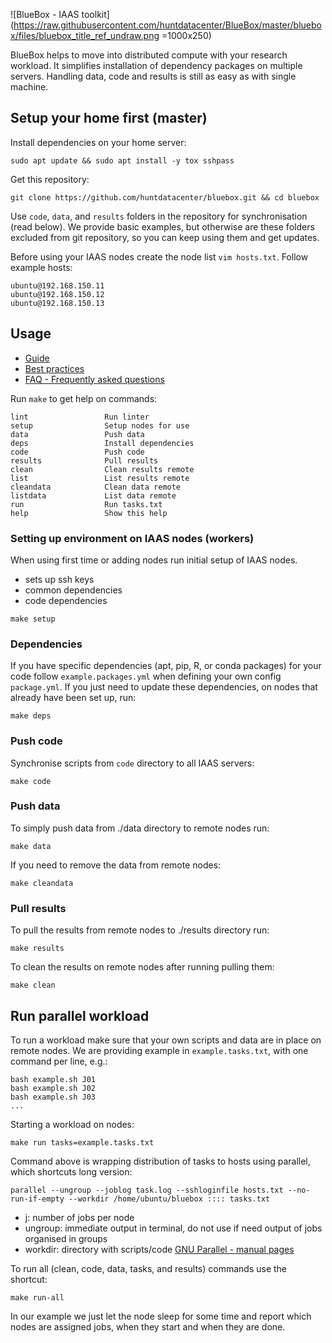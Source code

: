 ![BlueBox - IAAS toolkit](https://raw.githubusercontent.com/huntdatacenter/BlueBox/master/bluebox/files/bluebox_title_ref_undraw.png =1000x250)

BlueBox helps to move into distributed compute with your research workload.
It simplifies installation of dependency packages on multiple servers.
Handling data, code and results is still as easy as with single machine.

## Setup your home first (master)

Install dependencies on your home server:

```
sudo apt update && sudo apt install -y tox sshpass
```

Get this repository:
```
git clone https://github.com/huntdatacenter/bluebox.git && cd bluebox
```

Use `code`, `data`, and `results` folders in the repository for synchronisation (read below).
We provide basic examples, but otherwise are these folders excluded from git repository,
so you can keep using them and get updates.

Before using your IAAS nodes create the node list `vim hosts.txt`. Follow example hosts:

```
ubuntu@192.168.150.11
ubuntu@192.168.150.12
ubuntu@192.168.150.13
```

## Usage

- [Guide](https://github.com/huntdatacenter/BlueBox/blob/master/docs/guide.md)
- [Best practices](https://github.com/huntdatacenter/BlueBox/blob/master/docs/best_practice.md)
- [FAQ - Frequently asked questions](https://github.com/huntdatacenter/BlueBox/blob/master/docs/faq.md)

Run `make` to get help on commands:

```
lint                 Run linter
setup                Setup nodes for use
data                 Push data
deps                 Install dependencies
code                 Push code
results              Pull results
clean                Clean results remote
list                 List results remote
cleandata            Clean data remote
listdata             List data remote
run                  Run tasks.txt
help                 Show this help
```

### Setting up environment on IAAS nodes (workers)

When using first time or adding nodes run initial setup of IAAS nodes.
- sets up ssh keys
- common dependencies
- code dependencies

```
make setup
```

### Dependencies

If you have specific dependencies (apt, pip, R, or conda packages) for your
code follow `example.packages.yml` when defining your own config `package.yml`.
If you just need to update these dependencies, on nodes that already have
been set up, run:
```
make deps
```

### Push code

Synchronise scripts from `code` directory to all IAAS servers:
```
make code
```

### Push data

To simply push data from ./data directory to remote nodes run:
```
make data
```

If you need to remove the data from remote nodes:
```
make cleandata
```

### Pull results

To pull the results from remote nodes to ./results directory run:
```
make results
```

To clean the results on remote nodes after running pulling them:
```
make clean
```


## Run parallel workload

To run a workload make sure that your own scripts and data are in place on remote nodes.
We are providing example in `example.tasks.txt`, with one command per line, e.g.:
```
bash example.sh J01
bash example.sh J02
bash example.sh J03
...
```

Starting a workload on nodes:
```
make run tasks=example.tasks.txt
```

Command above is wrapping distribution of tasks to hosts using parallel, which shortcuts long version:
```
parallel --ungroup --joblog task.log --sshloginfile hosts.txt --no-run-if-empty --workdir /home/ubuntu/bluebox :::: tasks.txt
```

- j: number of jobs per node
- ungroup: immediate output in terminal, do not use if need output of jobs organised in groups
- workdir: directory with scripts/code
  [GNU Parallel - manual pages](https://www.gnu.org/software/parallel/man.html)

To run all (clean, code, data, tasks, and results) commands use the shortcut:

```
make run-all
```

In our example we just let the node sleep for some time and report which nodes are assigned jobs,
when they start and when they are done.
